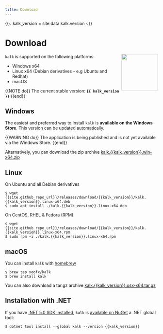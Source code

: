 ```yaml
---
title: Download
---
```

{{~ kalk_version = site.data.kalk.version ~}}
# Download

<img align="right" width="120px" height="120px" src="/img/kalk-logo-large.png">

`kalk` is supported on the following platforms:

- Windows x64
- Linux x64 (Debian derivatives - e.g Ubuntu and Redhat)
- macOS

{{NOTE do}}
The current stable version: **`{{ kalk_version }}`**
{{end}}

## Windows

The easiest and preferred way to install `kalk` is **available on the Windows Store**. This version can be updated automatically. 

{{WARNING do}}
The application is being published and is not yet available via the Windows Store.
{{end}}

Alternatively, you can download the zip archive [kalk.{{kalk_version}}.win-x64.zip]({{site.github_repo_url}}/releases/download/{{kalk_version}}/kalk.{{kalk_version}}.win-x64.zip)

## Linux

On Ubuntu and all Debian derivatives

```shell-session
$ wget {{site.github_repo_url}}/releases/download/{{kalk_version}}/kalk.{{kalk_version}}.linux-x64.deb
$ sudo apt install ./kalk.{{kalk_version}}.linux-x64.deb
```

On CentOS, RHEL & Fedora (RPM)

```shell-session
$ wget {{site.github_repo_url}}/releases/download/{{kalk_version}}/kalk.{{kalk_version}}.linux-x64.rpm
$ sudo rpm –i ./kalk.{{kalk_version}}.linux-x64.rpm
```

## macOS

You can install `kalk` with [homebrew](https://brew.sh/)

```shell-session
$ brew tap xoofx/kalk 
$ brew install kalk
```

You can also download a tar.gz archive [kalk.{{kalk_version}}.osx-x64.tar.gz]({{site.github_repo_url}}/releases/download/{{kalk_version}}/kalk.{{kalk_version}}.osx-x64.tar.gz)

## Installation with .NET

If you have [.NET 5.0 SDK installed](https://dotnet.microsoft.com/download/dotnet/5.0), `kalk` is [available on NuGet](https://www.nuget.org/packages/kalk) a .NET global tool:

```shell-session
$ dotnet tool install --global kalk --version {{kalk_version}}
```
